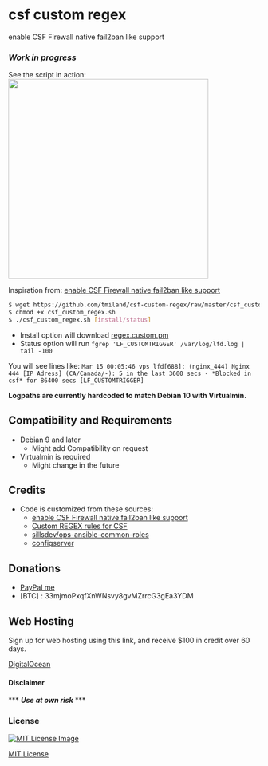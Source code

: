 # csf custom regex
 enable CSF Firewall native fail2ban like support

### ***Work in progress***

See the script in action:
<a href="https://www.abuseipdb.com/user/28030" title="AbuseIPDB is an IP address blacklist for webmasters and sysadmins to report IP addresses engaging in abusive behavior on their networks" alt="AbuseIPDB Contributor Badge">
	<img src="https://www.abuseipdb.com/contributor/28030.svg" style="width: 401px;">
</a>

Inspiration from: [enable CSF Firewall native fail2ban like support](https://community.centminmod.com/posts/62343/)

```bash
$ wget https://github.com/tmiland/csf-custom-regex/raw/master/csf_custom_regex.sh
$ chmod +x csf_custom_regex.sh
$ ./csf_custom_regex.sh [install/status]
```

- Install option will download [regex.custom.pm](https://github.com/tmiland/csf-custom-regex/raw/master/regex.custom.pm)
- Status option will run ```fgrep 'LF_CUSTOMTRIGGER' /var/log/lfd.log | tail -100```

You will see lines like: ```Mar 15 00:05:46 vps lfd[688]: (nginx_444) Nginx 444 [IP Adress] (CA/Canada/-): 5 in the last 3600 secs - *Blocked in csf* for 86400 secs [LF_CUSTOMTRIGGER]```

**Logpaths are currently hardcoded to match Debian 10 with Virtualmin.**

## Compatibility and Requirements

* Debian 9 and later
  - Might add Compatibility on request 
* Virtualmin is required
  * Might change in the future 

## Credits
- Code is customized from these sources:
  * [enable CSF Firewall native fail2ban like support](https://community.centminmod.com/posts/62343/)
  * [Custom REGEX rules for CSF](https://forum.configserver.com/viewtopic.php?t=7517)
  * [sillsdev/ops-ansible-common-roles](https://github.com/sillsdev/ops-ansible-common-roles/blob/master/csf_config/files/regex.custom.pm)
  * [configserver](http://www.configserver.com)

## Donations 
- [PayPal me](https://paypal.me/milanddata)
- [BTC] : 33mjmoPxqfXnWNsvy8gvMZrrcG3gEa3YDM

## Web Hosting

Sign up for web hosting using this link, and receive $100 in credit over 60 days.

[DigitalOcean](https://m.do.co/c/f1f2b475fca0)

#### Disclaimer 

*** ***Use at own risk*** ***

### License

[![MIT License Image](https://upload.wikimedia.org/wikipedia/commons/thumb/0/0c/MIT_logo.svg/220px-MIT_logo.svg.png)](https://github.com/tmiland/csf-custom-regex/blob/master/LICENSE)

[MIT License](https://github.com/tmiland/csf-custom-regex/blob/master/LICENSE)
